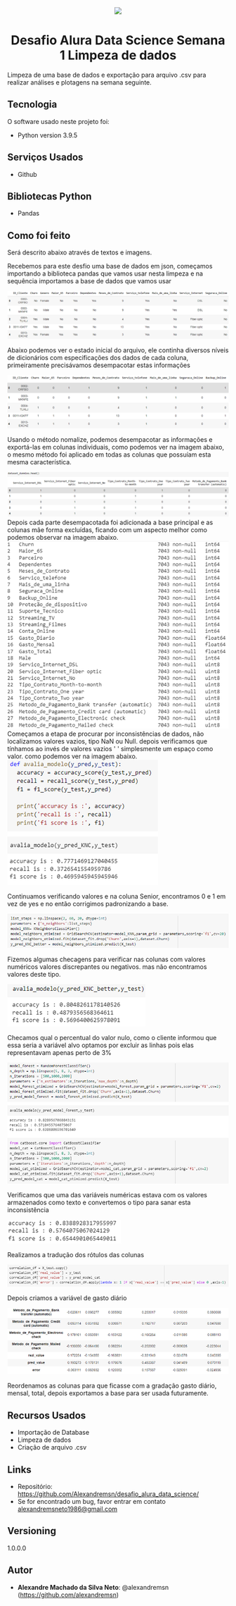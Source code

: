 <div align="center">
<img src="images/clipart571406.png" width=100>

# Desafio Alura Data Science Semana 1 Limpeza de dados
<div align="left">
Limpeza de uma base de dados e exportação para arquivo .csv para realizar análises e plotagens na semana seguinte.

## Tecnologia

O software  usado neste projeto foi:

* Python version  3.9.5

## Serviços Usados

* Github


## Bibliotecas Python

* Pandas


## Como foi feito

Será descrito abaixo através de textos e imagens.


Recebemos para este desfio uma base de dados em json, começamos importando a biblioteca pandas que vamos usar nesta limpeza
e na sequência importamos a base de dados que vamos usar

<img src="images/001.png">

Abaixo podemos ver o estado inicial do arquivo, ele continha diversos níveis de dicionários com especificações dos dados de cada coluna, primeiramente precisávamos desempacotar estas informações

<img src="images/002.png">

Usando o método nomalize, podemos desempacotar as informações e exportá-las em colunas individuais, como podemos ver na imagem abaixo, o mesmo método foi aplicado em todas as colunas que possuíam esta mesma característica.

<img src="images/003.png">
Depois cada parte desempacotada foi adicionada a base principal e as colunas mãe forma excluídas, ficando com um aspecto melhor como podemos observar na imagem abaixo.

<img src="images/004.png">
Começamos a etapa de procurar por inconsistências de dados, não localizamos valores vazios, tipo NaN ou Null.
depois verificamos que tínhamos ao invés de valores vazios ' ' simplesmente um espaço como valor. como podemos ver na imagem abaixo.

<img src="images/005.png">
 
 Continuamos verificando valores e na coluna Senior, encontramos 0 e 1 em vez de yes e no então corrigimos padronizando a base.

<img src="images/006.png">

 Fizemos algumas checagens para verificar nas colunas com valores numéricos valores discrepantes ou negativos.
 mas não encontramos valores deste tipo.

<img src="images/007.png">

Checamos qual o percentual do valor nulo, como o cliente informou que essa seria a variável alvo optamos por excluir as linhas pois elas representavam apenas perto de 3%

<img src="images/008.png">

Verificamos que uma das variáveis numéricas estava com os valores armazenados como texto e convertemos o tipo para sanar esta inconsistência

<img src="images/009.png">

Realizamos a tradução dos rótulos das colunas

<img src="images/010.png">

Depois criamos a variável de gasto diário

<img src="images/011.png">

Reordenamos as colunas para que ficasse com a gradação gasto diário, mensal, total,
depois exportamos a base para ser usada futuramente.



## Recursos Usados

  - Importação de Database
  - Limpeza de dados
  - Criação de arquivo .csv
  

## Links

  - Repositório: https://github.com/Alexandremsn/desafio_alura_data_science/
  - Se for encontrado um bug, favor entrar em contato alexandremsneto1986@gmail.com


## Versioning

1.0.0.0


## Autor

* **Alexandre Machado da Silva Neto**: @alexandremsn (https://github.com/alexandremsn)



